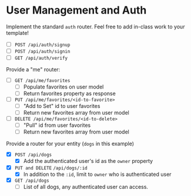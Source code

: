 # User Management and Auth

Implement the standard `auth` router. Feel free to add in-class work to your template!
- [ ] `POST /api/auth/signup`
- [ ] `POST /api/auth/signin`
- [ ] `GET /api/auth/verify`

Provide a "me" router:
- [ ] `GET /api/me/favorites`
    - [ ] Populate favorites on user model
    - [ ] Return favorites property as response
- [ ] `PUT /api/me/favorites/<id-to-favorite>`
    - [ ] "Add to Set" id to user favorites
    - [ ] Return new favorites array from user model
- [ ] `DELETE /api/me/favorites/<id-to-delete>`
    - [ ] "Pull" id from user favorites
    - [ ] Return new favorites array from user model

Provide a router for your entity (`dogs` in this example)
- [X] `POST /api/dogs`
    - [x] Add the authenticated user's id as the `owner` property
- [X] `PUT and DELETE` `/api/dogs/:id`
    - [x] In addition to the `:id`, limit to `owner` who is authenticated user
- [x] `GET /api/dogs`
    - [ ] List of all dogs, any authenticated user can access.